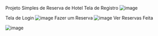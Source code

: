 Projeto Simples de Reserva de Hotel 
 Tela de Registro
 ![image](https://github.com/eTGRSTGR/Projeto_Hotel/assets/131006605/7f072af9-a99e-41ce-adc6-2ee8de63c404)

Tela de Login 
![image](https://github.com/eTGRSTGR/Projeto_Hotel/assets/131006605/2056ea3e-6b08-48ff-a555-47bf01f99d19)
 Fazer um Reserva 
 ![image](https://github.com/eTGRSTGR/Projeto_Hotel/assets/131006605/a7c85679-8d1d-4841-b460-1d1bcff6ce4d)
 Ver Reservas Feita 

![image](https://github.com/eTGRSTGR/Projeto_Hotel/assets/131006605/6f2894a8-63a4-4fc1-badd-fac778221319)
